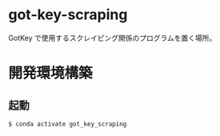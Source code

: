 # got-key-scraping

GotKey で使用するスクレイピング関係のプログラムを置く場所。

# 開発環境構築

## 起動

`$ conda activate got_key_scraping`
